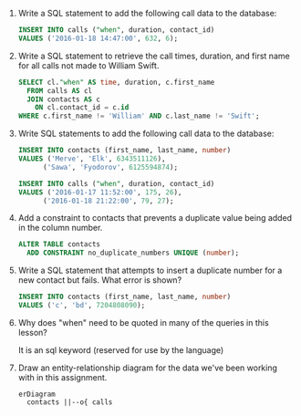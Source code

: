 1. Write a SQL statement to add the following call data to the database:

    ```sql
    INSERT INTO calls ("when", duration, contact_id)
    VALUES ('2016-01-18 14:47:00', 632, 6);
    ```

1. Write a SQL statement to retrieve the call times, duration, and first name for all calls not made to William Swift.

    ```sql
    SELECT cl."when" AS time, duration, c.first_name
      FROM calls AS cl
      JOIN contacts AS c
        ON cl.contact_id = c.id
    WHERE c.first_name != 'William' AND c.last_name != 'Swift';
    ```

1. Write SQL statements to add the following call data to the database:

    ```sql
    INSERT INTO contacts (first_name, last_name, number)
    VALUES ('Merve', 'Elk', 6343511126),
          ('Sawa', 'Fyodorov', 6125594874);

    INSERT INTO calls ("when", duration, contact_id)
    VALUES ('2016-01-17 11:52:00', 175, 26),
          ('2016-01-18 21:22:00', 79, 27);
    ```

1. Add a constraint to contacts that prevents a duplicate value being added in the column number.

    ```sql
    ALTER TABLE contacts
      ADD CONSTRAINT no_duplicate_numbers UNIQUE (number);
    ```

1. Write a SQL statement that attempts to insert a duplicate number for a new contact but fails. What error is shown?

    ```sql
    INSERT INTO contacts (first_name, last_name, number)
    VALUES ('c', 'bd', 7204808090);
    ```

1. Why does "when" need to be quoted in many of the queries in this lesson?

    It is an sql keyword (reserved for use by the language)

1. Draw an entity-relationship diagram for the data we've been working with in this assignment.

    ```mermaid
    erDiagram
      contacts ||--o{ calls
    ```

